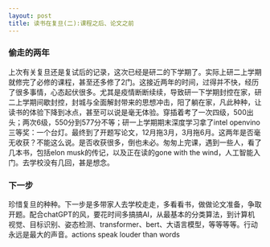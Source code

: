 ```yaml
---
layout: post
title: 读书在复旦(二):课程之后、论文之前
---
```


###  偷走的两年
上次有关复旦还是复试后的记录，这次已经是研二的下学期了。实际上研二上学期就修完了必修的课程，甚至还多修了2门。这接近两年的时间，过得并不快，经历了很多事情，心态起伏很多。尤其是疫情断断续续，导致研一下学期封控在家，研二上学期间歇封控，封城与全面解封带来的思想冲击，阳了躺在家，凡此种种，让读书的体验下降到冰点，甚至可以说是毫无体验。穿插着考了一次四级，500出头；两次6级，550分到577分不等；研一上学期期末深度学习拿了intel openvino三等奖：一个台灯。最终到了开题写论文，12月拖3月，3月拖6月。这两年是否毫无收获？不能这么说。是否收获很多，倒也未必。匆匆上完课，遇到一些人，看了几本书，包括elon musk的传记，以及正在读的gone with the wind，人工智能入门。去学校没有几回，甚是想念。


###  下一步
珍惜复旦的种种。下一步是多带家人去学校走走，多看看书，做做论文准备，争取开题。配合chatGPT的风，要花时间多搞搞AI，从最基本的分类算法，到计算机视觉、目标识别、姿态检测、transformer、bert、大语言模型，等等等等。行动永远是最大的声音。actions speak louder than words




